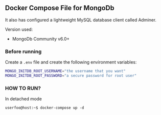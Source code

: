## Docker Compose File for MongoDb

It also has configured a lightweight MySQL database client called Adminer.

Version used:
- MongoDb Community v6.0+ 

### Before running
Create a `.env` file and create the following environment variables: 

```sh
MONGO_INITDB_ROOT_USERNAME="the username that you want"
MONGO_INITDB_ROOT_PASSWORD="a secure password for root user"
```

### HOW TO RUN?
In detached mode
```console
userfoo@host:~$ docker-compose up -d
```
